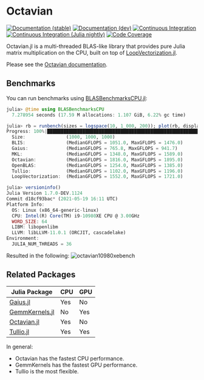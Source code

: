 # Octavian

[![Documentation (stable)][docs-stable-img]][docs-stable-url]
[![Documentation (dev)][docs-dev-img]][docs-dev-url]
[![Continuous Integration][ci-img]][ci-url]
[![Continuous Integration (Julia nightly)][ci-julia-nightly-img]][ci-julia-nightly-url]
[![Code Coverage][codecov-img]][codecov-url]

[docs-stable-url]:      https://octavian.JuliaLinearAlgebra.org/stable
[docs-dev-url]:         https://octavian.JuliaLinearAlgebra.org/dev
[ci-url]:               https://github.com/JuliaLinearAlgebra/Octavian.jl/actions?query=workflow%3ACI
[ci-julia-nightly-url]: https://github.com/JuliaLinearAlgebra/Octavian.jl/actions?query=workflow%3A%22CI+%28Julia+nightly%29%22
[codecov-url]:          https://codecov.io/gh/JuliaLinearAlgebra/Octavian.jl

[docs-stable-img]:      https://img.shields.io/badge/docs-stable-blue.svg                                            "Documentation (stable)"
[docs-dev-img]:         https://img.shields.io/badge/docs-dev-blue.svg                                               "Documentation (dev)"
[ci-img]:               https://github.com/JuliaLinearAlgebra/Octavian.jl/workflows/CI/badge.svg                     "Continuous Integration"
[ci-julia-nightly-img]: https://github.com/JuliaLinearAlgebra/Octavian.jl/workflows/CI%20(Julia%20nightly)/badge.svg "Continuous Integration (Julia nightly)"
[codecov-img]:          https://codecov.io/gh/JuliaLinearAlgebra/Octavian.jl/branch/master/graph/badge.svg           "Code Coverage"

Octavian.jl
is a multi-threaded BLAS-like library that provides pure Julia
matrix multiplication on the CPU, built on top of
[LoopVectorization.jl](https://github.com/chriselrod/LoopVectorization.jl).

Please see the
[Octavian documentation](https://octavian.JuliaLinearAlgebra.org/stable).

## Benchmarks

You can run benchmarks using [BLASBenchmarksCPU.jl](https://github.com/JuliaLinearAlgebra/BLASBenchmarksCPU.jl):
```julia
julia> @time using BLASBenchmarksCPU
  7.278954 seconds (17.59 M allocations: 1.107 GiB, 6.22% gc time)

julia> rb = runbench(sizes = logspace(10, 1_000, 200)); plot(rb, displayplot = false);
Progress: 100%|██████████████████████████████████████████████████████████████████████████████████████████████████████████████████████████████████████████████████████████████████████████████████████████████████████████████████████████████████████████████████████| Time: 2:25:04
  Size:               (1000, 1000, 1000)
  BLIS:               (MedianGFLOPS = 1051.0, MaxGFLOPS = 1476.0)
  Gaius:              (MedianGFLOPS = 765.8, MaxGFLOPS = 941.7)
  MKL:                (MedianGFLOPS = 1348.0, MaxGFLOPS = 1589.0)
  Octavian:           (MedianGFLOPS = 1816.0, MaxGFLOPS = 1895.0)
  OpenBLAS:           (MedianGFLOPS = 1254.0, MaxGFLOPS = 1385.0)
  Tullio:             (MedianGFLOPS = 1102.0, MaxGFLOPS = 1196.0)
  LoopVectorization:  (MedianGFLOPS = 1552.0, MaxGFLOPS = 1721.0)

julia> versioninfo()
Julia Version 1.7.0-DEV.1124
Commit d18cf93bac* (2021-05-19 16:11 UTC)
Platform Info:
  OS: Linux (x86_64-generic-linux)
  CPU: Intel(R) Core(TM) i9-10980XE CPU @ 3.00GHz
  WORD_SIZE: 64
  LIBM: libopenlibm
  LLVM: libLLVM-11.0.1 (ORCJIT, cascadelake)
Environment:
  JULIA_NUM_THREADS = 36
```
Resulted in the following:
![octavian10980xebench](https://raw.githubusercontent.com/JuliaLinearAlgebra/Octavian.jl/master/docs/src/assets/bench10980xe.svg)

## Related Packages

| Julia Package                                                    | CPU | GPU |
| ---------------------------------------------------------------- | --- | --- |
| [Gaius.jl](https://github.com/MasonProtter/Gaius.jl)             | Yes | No  |
| [GemmKernels.jl](https://github.com/JuliaGPU/GemmKernels.jl)     | No  | Yes |
| [Octavian.jl](https://github.com/JuliaLinearAlgebra/Octavian.jl) | Yes | No  |
| [Tullio.jl](https://github.com/mcabbott/Tullio.jl)               | Yes | Yes |

In general:
- Octavian has the fastest CPU performance.
- GemmKernels has the fastest GPU performance.
- Tullio is the most flexible.
